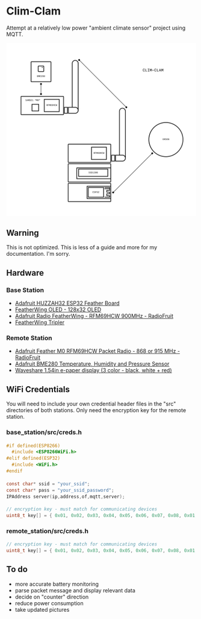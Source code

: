 # Clim-Clam

Attempt at a relatively low power "ambient climate sensor" project using MQTT.

![prototyping][header]
## Warning
This is not optimized. This is less of a guide and more for my documentation. I'm sorry.

## Hardware

### Base Station
* [Adafruit HUZZAH32 ESP32 Feather Board](https://www.adafruit.com/product/3405)
* [FeatherWing OLED - 128x32 OLED](https://www.adafruit.com/product/2900)
* [Adafruit Radio FeatherWing - RFM69HCW 900MHz - RadioFruit](https://www.adafruit.com/product/3229)
* [FeatherWing Tripler](https://www.adafruit.com/product/3417)

### Remote Station
* [Adafruit Feather M0 RFM69HCW Packet Radio - 868 or 915 MHz - RadioFruit](https://www.adafruit.com/product/3176)
* [Adafruit BME280 Temperature, Humidity and Pressure Sensor](https://www.adafruit.com/product/2652)
* [Waveshare 1.54in e-paper display (3 color - black, white + red)](https://www.amazon.com/Waveshare-1-54inch-three-color-resolution-controller/dp/B074NYX1C4/ref=pd_sbs_229_2?_encoding=UTF8&pd_rd_i=B074NYX1C4&pd_rd_r=X46A33QDZVWT6SV47NG6&pd_rd_w=NKe6A&pd_rd_wg=cCjhA&psc=1&refRID=X46A33QDZVWT6SV47NG6)  

## WiFi Credentials

You will need to include your own credential header files in the "src" directories of both stations. Only need the encryption key for the remote station.

### base_station/src/creds.h
```c
#if defined(ESP8266)
  #include <ESP8266WiFi.h>
#elif defined(ESP32)
  #include <WiFi.h>
#endif

const char* ssid = "your_ssid";
const char* pass = "your_ssid_password";
IPAddress server(ip,address,of,mqtt,server);

// encryption key - must match for communicating devices
uint8_t key[] = { 0x01, 0x02, 0x03, 0x04, 0x05, 0x06, 0x07, 0x08, 0x01, 0x02, 0x03, 0x04, 0x05, 0x06, 0x07, 0x08};
```
### remote_station/src/creds.h
```c
// encryption key - must match for communicating devices
uint8_t key[] = { 0x01, 0x02, 0x03, 0x04, 0x05, 0x06, 0x07, 0x08, 0x01, 0x02, 0x03, 0x04, 0x05, 0x06, 0x07, 0x08};
```

## To do
* more accurate battery monitoring
* parse packet message and display relevant data
* decide on "counter" direction
* reduce power consumption
* take updated pictures

[header]: https://github.com/tpwst/clim-clam/blob/master/img/radio_barl-01.png
